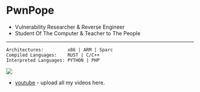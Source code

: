 # PwnPope

- Vulnerability Researcher & Reverse Engineer
- Student Of The Computer & Teacher to The People

---
  
```
Architectures:         x86 | ARM | Sparc
Compiled Languages:    RUST | C/C++ 
Interpreted Languages: PYTHON | PHP  
```
![](https://github-readme-stats.vercel.app/api?username=pwnpope&theme=monokai&show_icons=true)

- [youtube](https://youtube.com/@pwnpope) - upload all my videos here.
